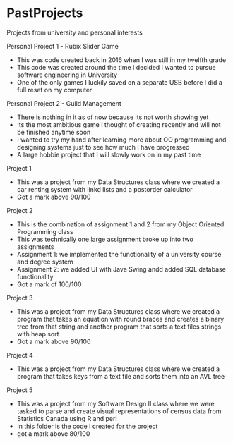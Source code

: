 # PastProjects
Projects from university and personal interests

Personal Project 1 - Rubix Slider Game
  - This was code created back in 2016 when I was still in my twelfth grade
  - This code was created around the time I decided I wanted to pursue software engineering in University
  - One of the only games I luckily saved on a separate USB before I did a full reset on my computer
  
Personal Project 2 - Guild Management
  - There is nothing in it as of now because its not worth showing yet
  - Its the most ambitious game I thought of creating recently and will not be finished anytime soon
  - I wanted to try my hand after learning more about OO programming and designing systems just to see how much I have progressed
  - A large hobbie project that I will slowly work on in my past time

Project 1
  - This was a project from my Data Structures class where we created a car renting system with linkd lists and a postorder calculator
  - Got a mark above 90/100
  
Project 2
  - This is the combination of assignment 1 and 2 from my Object Oriented Programming class
  - This was technically one large assignment broke up into two assignments
  - Assignment 1: we implemented the functionality of a university course and degree system
  - Assignment 2: we added UI with Java Swing andd added SQL database functionality
  - Got a mark of 100/100
  
Project 3
  - This was a project from my Data Structures class where we created a program that takes an equation with round braces and creates a binary tree from that string and another program that sorts a text files strings with heap sort
  - Got a mark above 90/100
  
Project 4
  - This was a project from my Data Structures class where we created a program that takes keys from a text file and sorts them into an AVL tree

Project 5
  - This was a project from my Software Design II class where we were tasked to parse and create visual representations of census data from Statistics Canada using R and perl
  - In this folder is the code I created for the project
  - got a mark above 80/100
